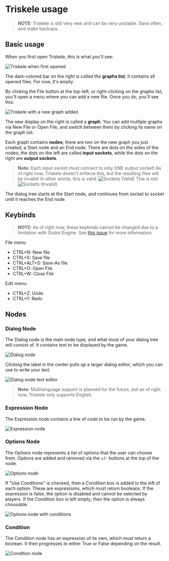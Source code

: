 # Triskele usage
> **NOTE:** Triskele is still very new and can be very unstable. Save often, and make backups.

## Basic usage
When you first open Triskele, this is what you'll see:

![Triskele when first opened](Images/StartScreen.png)

The dark-colored bar on the right is called the **graphs list**; it contains all opened files. For now, it's empty.

By clicking the File button at the top-left, or right-clicking on the graphs list, you'll open a menu where you can add a new file. Once you do, you'll see this:

![Triskele with a new graph added](Images/StartScreenWithNewGraph.png)

The new display on the right is called a **graph**. You can add multiple graphs via New File or Open File, and switch between them by clicking its name on the graph list.

Each graph contains **nodes**; there are two on the new graph you just created, a Start node and an End node. There are dots on the sides of the nodes; the dots on the left are called **input sockets**, while the dots on the right are **output sockets**.

> **Note:** Each input socket must connect to only ONE output socket! As of right now, Triskele doesn't enforce this, but the resulting files will be invalid! In other words, this is valid:
> ![Sockets (Valid)](Images/SocketValid.png)
> This is not:
> ![Sockets (Invalid)](Images/SocketInvalid.png)

The dialog tree starts at the Start node, and continues from socket to socket until it reaches the End node.

## Keybinds
> **NOTE:** As of right now, these keybinds cannot be changed due to a limitation with Godot Engine. See [this issue](https://github.com/godotengine/godot/issues/44307) for more information.

File menu:
* CTRL+N: New file
* CTRL+S: Save file
* CTRL+ALT+S: Save-As file
* CTRL+O: Open File
* CTRL+W: Close File

Edit menu:
* CTRL+Z: Undo
* CTRL+Y: Redo

## Nodes
### Dialog Node
The Dialog node is the main node type, and what most of your dialog tree will consist of. It contains text to be displayed by the game.

![Dialog node](Images/DialogNode.png)

Clicking the label in the center pulls up a larger dialog editor, which you can use to write your text.

![Dialog node text editor](Images/DialogNodeTextEditor.png)

> **Note:** Multilanguage support is planned for the future, but as of right now, Triskele only supports English.

### Expression Node
The Expression node contains a line of code to be run by the game.

![Expression node](Images/ExpressionNode.png)

### Options Node
The Options node represents a list of options that the user can choose from. Options are added and removed via the +/- buttons at the top of the node.

![Options node](Images/OptionsNode.png)

If "Use Conditions" is checked, then a Condition box is added to the left of each option. These are expressions, which must return booleans. If the expression is false, the option is disabled and cannot be selected by players. If the Condition box is left empty, then the option is always choosable.

![Options node with conditions](Images/OptionsNodeWithConditions.png)

### Condition
The Condition node has an expression of its own, which must return a boolean. It then progresses to either True or False depending on the result.

![Condition node](Images/ConditionNode.png)
